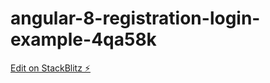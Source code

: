 # angular-8-registration-login-example-4qa58k

[Edit on StackBlitz ⚡️](https://stackblitz.com/edit/angular-8-registration-login-example-4qa58k)